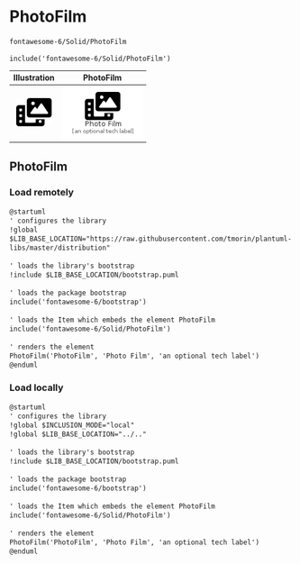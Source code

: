 # PhotoFilm


```text
fontawesome-6/Solid/PhotoFilm
```

```text
include('fontawesome-6/Solid/PhotoFilm')
```



| Illustration | PhotoFilm |
| :---: | :---: |
| ![illustration for Illustration](../../fontawesome-6/Solid/PhotoFilm.png) | ![illustration for PhotoFilm](../../fontawesome-6/Solid/PhotoFilm.Local.png) |




## PhotoFilm

### Load remotely
```plantuml
@startuml
' configures the library
!global $LIB_BASE_LOCATION="https://raw.githubusercontent.com/tmorin/plantuml-libs/master/distribution"

' loads the library's bootstrap
!include $LIB_BASE_LOCATION/bootstrap.puml

' loads the package bootstrap
include('fontawesome-6/bootstrap')

' loads the Item which embeds the element PhotoFilm
include('fontawesome-6/Solid/PhotoFilm')

' renders the element
PhotoFilm('PhotoFilm', 'Photo Film', 'an optional tech label')
@enduml
```

### Load locally
```plantuml
@startuml
' configures the library
!global $INCLUSION_MODE="local"
!global $LIB_BASE_LOCATION="../.."

' loads the library's bootstrap
!include $LIB_BASE_LOCATION/bootstrap.puml

' loads the package bootstrap
include('fontawesome-6/bootstrap')

' loads the Item which embeds the element PhotoFilm
include('fontawesome-6/Solid/PhotoFilm')

' renders the element
PhotoFilm('PhotoFilm', 'Photo Film', 'an optional tech label')
@enduml
```


